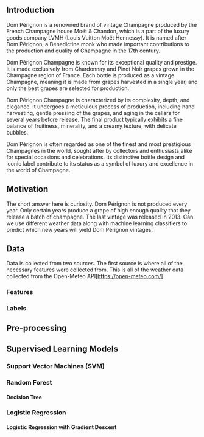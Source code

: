 ## Introduction
Dom Pérignon is a renowned brand of vintage Champagne produced by the French Champagne house Moët & Chandon, which is a part of the luxury goods company LVMH (Louis Vuitton Moët Hennessy). It is named after Dom Pérignon, a Benedictine monk who made important contributions to the production and quality of Champagne in the 17th century.

Dom Pérignon Champagne is known for its exceptional quality and prestige. It is made exclusively from Chardonnay and Pinot Noir grapes grown in the Champagne region of France. Each bottle is produced as a vintage Champagne, meaning it is made from grapes harvested in a single year, and only the best grapes are selected for production.

Dom Pérignon Champagne is characterized by its complexity, depth, and elegance. It undergoes a meticulous process of production, including hand harvesting, gentle pressing of the grapes, and aging in the cellars for several years before release. The final product typically exhibits a fine balance of fruitiness, minerality, and a creamy texture, with delicate bubbles.

Dom Pérignon is often regarded as one of the finest and most prestigious Champagnes in the world, sought after by collectors and enthusiasts alike for special occasions and celebrations. Its distinctive bottle design and iconic label contribute to its status as a symbol of luxury and excellence in the world of Champagne.

## Motivation
The short answer here is curiosity. Dom Pérignon is not produced every year. Only certain years produce a grape of high enough quality that they release a batch of champagne. The last vintage was released in 2013. Can we use different weather data along with machine learning classifiers to predict which new years will yield Dom Pérignon vintages.

## Data

Data is collected from two sources. The first source is where all of the necessary features were collected from. This is all of the weather data collected from the Open-Meteo API[https://open-meteo.com/]

### Features

### Labels

## Pre-processing

## Supervised Learning Models

### Support Vector Machines (SVM)

### Random Forest

#### Decision Tree

### Logistic Regression

#### Logistic Regression with Gradient Descent 
